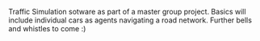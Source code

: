 

Traffic Simulation sotware as part of a master group project.
Basics will include individual cars as agents navigating a road network.
Further bells and whistles to come :)
